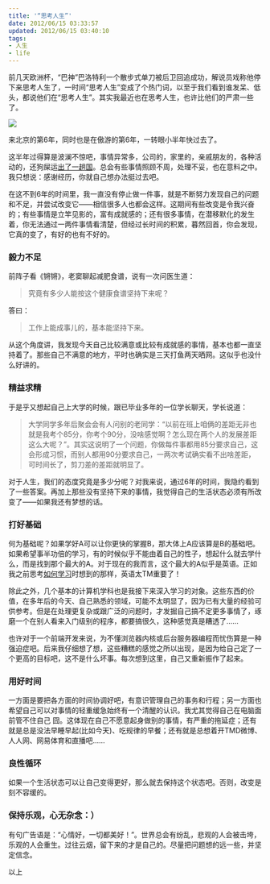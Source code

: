 ```yaml
---
title: '“思考人生”'
date: 2012/06/15 03:33:57
updated: 2012/06/15 03:40:10
tags:
- 人生
- life
---
```


前几天欧洲杯，“巴神”巴洛特利一个散步式单刀被后卫回追成功，解说员戏称他停下来思考人生了，一时间“思考人生”变成了个热门词，以至于我们看到谁发呆、低头，都说他们在“思考人生”。其实我最近也在思考人生，也许比他们的严肃一些了。

![](http://jiongks-typecho.stor.sinaapp.com/usr/uploads/2012/06/1876065904.png)

来北京的第6年，同时也是在傲游的第6年，一转眼小半年快过去了。

这半年过得算是波澜不惊吧，事情异常多，公司的，家里的，亲戚朋友的，各种活动的，还狗屎运[出了一趟国](http://www.w3.org/QA/2012/06/interview_huawei_maxthon_qihoo.html)。总会有些事情照顾不周，处理不妥，也在意料之中。我只想说：感谢经历，你就自己想办法挺过去吧。

在这不到6年的时间里，我一直没有停止做一件事，就是不断努力发现自己的问题和不足，并尝试改变它——相信很多人也都会这样。这期间有些改变是令我兴奋的；有些事情是立竿见影的，富有成就感的；还有很多事情，在潜移默化的发生着，你无法通过一两件事情看清楚，但经过长时间的积累，暮然回首，你会发现，它真的变了，有好的也有不好的。

<!--more-->

### 毅力不足

前阵子看《锵锵》，老窦聊起减肥食谱，说有一次问医生道：

> 究竟有多少人能按这个健康食谱坚持下来呢？

答曰：

> 工作上能成事儿的，基本能坚持下来。

从这个角度讲，我发现今天自己比较满意或比较有成就感的事情，基本也都一直坚持着了。那些自己不满意的地方，平时也确实是三天打鱼两天晒网。这似乎也没什么好讲的。

### 精益求精

于是乎又想起自己上大学的时候，跟已毕业多年的一位学长聊天，学长说道：

> 大学同学多年后聚会会有人问别的老同学：“以前在班上咱俩的差距无非也就是我考个85分，你考个90分，没啥感觉啊？怎么现在两个人的发展差距这么大呢？”。其实这说明了一个问题，你做每件事都用85分要求自己，这会形成习惯，而别人都用90分要求自己，一两次考试确实看不出啥差距，可时间长了，剪刀差的差距就明显了。

对于人生，我们的态度究竟是多少分呢？对我来说，通过6年的时间，我隐约看到了一些答案。再加上那些没有坚持下来的事情，我觉得自己的生活状态必须有所改变了——如果我还有梦想的话。

### 打好基础

何为基础呢？如果学好A可以让你更快的掌握B，那大体上A应该算是B的基础吧。如果希望事半功倍的学习，有的时候似乎不能由着自己的性子，想起什么就去学什么，而是找到那个最大的A。对于现在的我而言，这个最大的A似乎是英语。正如我之前思考[如何学习](http://jiongks.sinaapp.com/blog/how-to-learn/)时想到的那样，英语太TM重要了！

除此之外，几个基本的计算机学科也是我接下来深入学习的对象。这些东西的价值，在多年后的今天、自己熟悉的领域，可能不太明显了，因为已有大量的经验可供参考。但是在处理更复杂或跟广泛的问题时，才发掘自己搞不定更多事情了，琢磨一个在别人看来入门级别的程序，都要搞很久，这种感觉真是糟透了……

也许对于一个前端开发来说，为不懂浏览器内核或后台服务器编程而忧伤算是一种强迫症吧。后来我仔细想了想，这些糟糕的感觉之所以出现，是因为给自己定了一个更高的目标吧，这不是什么坏事。每次想到这里，自己又重新振作了起来。

### 用好时间

一方面是要把各方面的时间协调好吧，有意识管理自己的事务和行程；另一方面也希望自己可以对事情的轻重缓急始终有一个清醒的认识。我尤其觉得自己在电脑面前管不住自己 囧。这体现在自己不愿意起身做别的事情，有严重的拖延症；还有就是总是没法早睡早起(比如今天)、吃规律的早餐；还有就是总想着开TMD微博、人人网、网易体育和直播吧……

### 良性循环

如果一个生活状态可以让自己变得更好，那么就去保持这个状态吧。否则，改变是刻不容缓的。

### 保持乐观，心无杂念：）

有句广告语是：“心情好，一切都美好！”。世界总会有纷乱，悲观的人会被击垮，乐观的人会重生。过往云烟，留下来的才是自己的。尽量把问题想的远一些，并坚定信念。

以上